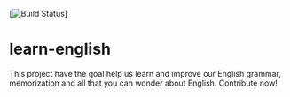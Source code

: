 [![Build Status](https://travis-ci.com/Caioom/learn-english.svg?branch=master)]
# learn-english
This project have the goal help us learn and improve our English grammar, memorization and all that you can wonder about English. Contribute now!
